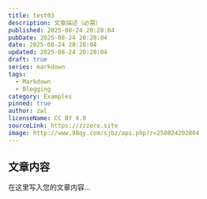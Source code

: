 ```yaml
---
title: test03
description: 文章描述（必需）
published: 2025-08-24 20:28:04
pubDate: 2025-08-24 20:28:04
date: 2025-08-24 20:28:04
updated: 2025-08-24 20:28:04
draft: true
series: markdown
tags:
  - Markdown
  - Blogging
category: Examples
pinned: true
author: zwl
licenseName: CC BY 4.0
sourceLink: https://zzzero.site
image: http://www.98qy.com/sjbz/api.php?r=250824202804
---
```



## 文章内容

在这里写入您的文章内容...
